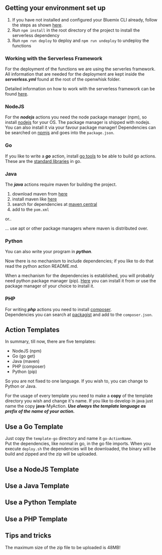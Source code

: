 ## Getting your environment set up
1. If you have not installed and configured your Bluemix CLI already, follow the steps as shown [here](https://console.bluemix.net/openwhisk/learn/cli).
2. Run `npm install` in the root directory of the project to install the serverless dependency
3. Run `npm run deploy` to deploy and `npm run undeploy` to undeploy the functions

### Working with the Serverless Framework
For the deployment of the functions we are using the serverles framework. All information that are needed for the deployment are kept inside the  ***serverless.yml*** found at the root of the openwhisk folder.

Detailed information on how to work with the serverless framework can be found [here](https://serverless.com/framework/docs/providers/openwhisk/).
### NodeJS
For the ***nodejs*** actions you need the node package manager (npm), so install [nodejs](https://nodejs.org/en/download/package-manager/) for your OS. The package manager is shipped with nodejs.  
You can also install it via your favour package manager!
Dependencies can be searched on [npmjs](https://www.npmjs.com/) and goes into the `package.json`.

### Go
If you like to write a ***go*** action, install [go tools](https://golang.org/doc/install#install) to be able to build go actions.  
These are the [standard libraries](https://golang.org/pkg/#stdlib) in go.
 
### Java
The ***java*** actions require maven for building the project.   
1. download maven from [here](https://maven.apache.org/download.cgi)
2. install maven like [here](https://maven.apache.org/install.html)
3. search for dependencies at [maven central](https://mvnrepository.com/)
4. add to the `pom.xml`

or..  

... use apt or other package managers where maven is distributed over.  

### Python
You can also write your program in ***python***.

Now there is no mechanism to include dependencies; if you like to do that read the python action README.md.    

When a mechanism for the dependencies is established, you will probably need python package manager (pip). [Here]() you can install it from or use the package manager of your choice to install it.

### PHP
For writing ***php*** actions you need to install [composer](https://getcomposer.org/download/).  
Dependencies you can search at [packagist](https://packagist.org/) and add to the `composer.json`.

## Action Templates  
In summary, till now, there are five templates:
* NodeJS (npm) 
* Go (go get)
* Java (maven)
* PHP (composer)
* Python (pip)

So you are not fixed to one language. If you wish to, you can change to Python or Java.

For the usage of every template you need to make a **copy** of the template directory you wish and change it's name. If you like to develop in java just name the copy **java**-MyAction. **_Use always the template language as prefix of the name of your action._** 

## Use a Go Template  
Just copy the `template-go` directory and name it `go-ActionName`.  
Put the dependencies, like normal in go, in the go file imports. When you execute `deploy.sh` the dependencies will be downloaded, the binary will be build and zipped and the zip will be uploaded.
 
## Use a NodeJS Template

## Use a Java Template

## Use a Python Template

## Use a PHP Template

## Tips and tricks  
The maximum size of the zip file to be uploaded is 48MB!
